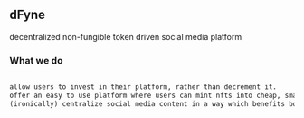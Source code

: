## dFyne

decentralized non-fungible token driven social media platform

### What we do

```markdown

allow users to invest in their platform, rather than decrement it.
offer an easy to use platform where users can mint nfts into cheap, smart contract driven ecosystems.
(ironically) centralize social media content in a way which benefits both the consumer and the creator.

```

